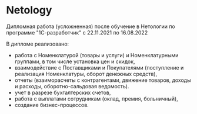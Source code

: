 # Netology
Дипломная работа (усложненная) после обучение в Нетологии по программе "1С-разработчик" с 22.11.2021 по 16.08.2022

В дипломе реализовано:
- работа с Номенклатурой (товары и услуги) и Номенклатурными группами, в том числе установка цен и скидок,
- взаимодействие с Поставщиками и Покупателями (поступление и реализация Номенклатуры, оборот денежных средств),
- отчеты (взаиморасчеты с контрагентами, движение товаров, доходы и расходы, оборотно-сальдовая ведомость).
- учет в разрезе бухгалтерских счетов,
- работа с выплатами сотрудникам (оклад, премия, больничный),
- создание бизнес-процессов.   
